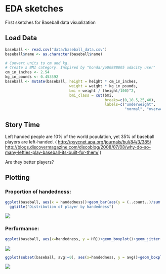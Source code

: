 # EDA sketches


First sketches for Baseball data visualization

## Load Data


```r
baseball <- read.csv("data/baseball_data.csv")
baseball$name <- as.character(baseball$name)

# Convert units to cm and kg.
# Create a BMI category. Inspired by "hondaryo00888005 udacity user"
cm_in_inches <- 2.54
kg_in_pounds <- 0.453592
baseball <- mutate(baseball, height = height * cm_in_inches,
                             weight = weight * kg_in_pounds,
                             bmi = weight / (height/100)^2,
                             bmi_class = cut(bmi,
                                             breaks=c(0,18.5,25,40),
                                             labels=c("underweight", 
                                                      "normal", "overweight")))
```
## Story Time
Left handed people are 10% of the world population, yet 35% of baseball players are left-handed. (
http://psycnet.apa.org/journals/bul/84/3/385/
http://blogs.discovermagazine.com/discoblog/2008/07/08/why-do-so-many-lefties-play-baseball-its-built-for-them/ )

Are they better players?

## Plotting

### Proportion of handedness:

```r
ggplot(baseball, aes(x = handedness))+geom_bar(aes(y = (..count..)/sum(..count..)*100))+
  ggtitle("Distribution of player by handedness")
```

![](exploration_files/figure-html/unnamed-chunk-1-1.png)<!-- -->

### Performance:


```r
ggplot(baseball, aes(x=handedness, y = HR))+geom_boxplot()+geom_jitter(alpha=1/5)
```

![](exploration_files/figure-html/unnamed-chunk-2-1.png)<!-- -->

```r
ggplot(subset(baseball, avg!=0), aes(x=handedness, y = avg))+geom_boxplot()+geom_jitter(alpha=1/5)
```

![](exploration_files/figure-html/unnamed-chunk-2-2.png)<!-- -->


